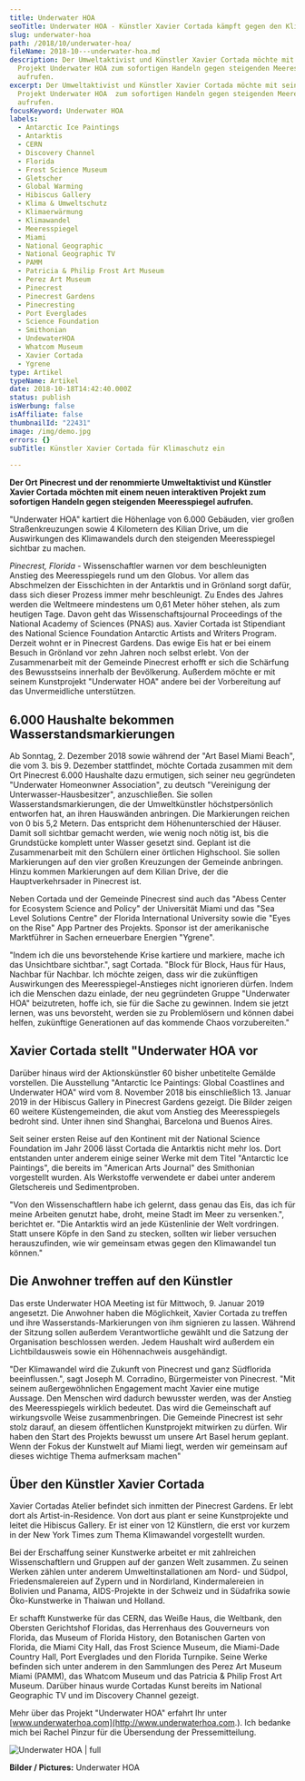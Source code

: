 ```yaml
---
title: Underwater HOA
seoTitle: Underwater HOA - Künstler Xavier Cortada kämpft gegen den Klimawandel
slug: underwater-hoa
path: /2018/10/underwater-hoa/
fileName: 2018-10---underwater-hoa.md
description: Der Umweltaktivist und Künstler Xavier Cortada möchte mit seinem
  Projekt Underwater HOA zum sofortigen Handeln gegen steigenden Meeresspiegel
  aufrufen.
excerpt: Der Umweltaktivist und Künstler Xavier Cortada möchte mit seinem
  Projekt Underwater HOA  zum sofortigen Handeln gegen steigenden Meeresspiegel
  aufrufen.
focusKeyword: Underwater HOA
labels:
  - Antarctic Ice Paintings
  - Antarktis
  - CERN
  - Discovery Channel
  - Florida
  - Frost Science Museum
  - Gletscher
  - Global Warming
  - Hibiscus Gallery
  - Klima & Umweltschutz
  - Klimaerwärmung
  - Klimawandel
  - Meeresspiegel
  - Miami
  - National Geographic
  - National Geographic TV
  - PAMM
  - Patricia & Philip Frost Art Museum
  - Perez Art Museum
  - Pinecrest
  - Pinecrest Gardens
  - Pinecresting
  - Port Everglades
  - Science Foundation
  - Smithonian
  - UndewaterHOA
  - Whatcom Museum
  - Xavier Cortada
  - Ygrene
type: Artikel
typeName: Artikel
date: 2018-10-18T14:42:40.000Z
status: publish
isWerbung: false
isAffiliate: false
thumbnailId: "22431"
image: /img/demo.jpg
errors: {}
subTitle: Künstler Xavier Cortada für Klimaschutz ein
  
---
```


**Der Ort Pinecrest und der renommierte Umweltaktivist und Künstler Xavier
Cortada möchten mit einem neuen interaktiven Projekt zum sofortigen Handeln
gegen steigenden Meeresspiegel aufrufen.**

"Underwater HOA" kartiert die Höhenlage von 6.000 Gebäuden, vier großen
Straßenkreuzungen sowie 4 Kilometern des Kilian Drive, um die Auswirkungen des
Klimawandels durch den steigenden Meeresspiegel sichtbar zu machen.

_Pinecrest, Florida_ - Wissenschaftler warnen vor dem beschleunigten Anstieg des
Meeresspiegels rund um den Globus. Vor allem das Abschmelzen der Eisschichten in
der Antarktis und in Grönland sorgt dafür, dass sich dieser Prozess immer mehr
beschleunigt. Zu Endes des Jahres werden die Weltmeere mindestens um 0,61 Meter
höher stehen, als zum heutigen Tage. Davon geht das Wissenschaftsjournal
Proceedings of the National Academy of Sciences (PNAS) aus. Xavier Cortada ist
Stipendiant des National Science Foundation Antarctic Artists and Writers
Program. Derzeit wohnt er in Pinecrest Gardens. Das ewige Eis hat er bei einem
Besuch in Grönland vor zehn Jahren noch selbst erlebt. Von der Zusammenarbeit
mit der Gemeinde Pinecrest erhofft er sich die Schärfung des Bewusstseins
innerhalb der Bevölkerung. Außerdem möchte er mit seinem Kunstprojekt
"Underwater HOA" andere bei der Vorbereitung auf das Unvermeidliche
unterstützen.

## 6.000 Haushalte bekommen Wasserstandsmarkierungen

Ab Sonntag, 2. Dezember 2018 sowie während der "Art Basel Miami Beach", die
vom 3. bis 9. Dezember stattfindet, möchte Cortada zusammen mit dem Ort
Pinecrest 6.000 Haushalte dazu ermutigen, sich seiner neu gegründeten
"Underwater Homeonwner Association", zu deutsch "Vereinigung der
Unterwasser-Hausbesitzer", anzuschließen. Sie sollen Wasserstandsmarkierungen,
die der Umweltkünstler höchstpersönlich entworfen hat, an ihren Hauswänden
anbringen. Die Markierungen reichen von 0 bis 5,2 Metern. Das entspricht dem
Höhenunterschied der Häuser. Damit soll sichtbar gemacht werden, wie wenig noch
nötig ist, bis die Grundstücke komplett unter Wasser gesetzt sind. Geplant ist
die Zusammenarbeit mit den Schülern einer örtlichen Highschool. Sie sollen
Markierungen auf den vier großen Kreuzungen der Gemeinde anbringen. Hinzu kommen
Markierungen auf dem Kilian Drive, der die Hauptverkehrsader in Pinecrest ist.

Neben Cortada und der Gemeinde Pinecrest sind auch das "Abess Center for
Ecosystem Science and Policy" der Universität Miami und das "Sea Level Solutions
Centre" der Florida International University sowie die "Eyes on the Rise" App
Partner des Projekts. Sponsor ist der amerikanische Marktführer in Sachen
erneuerbare Energien "Ygrene".

"Indem ich die uns bevorstehende Krise kartiere und markiere, mache ich das
Unsichtbare sichtbar.", sagt Cortada. "Block für Block, Haus für Haus, Nachbar
für Nachbar. Ich möchte zeigen, dass wir die zukünftigen Auswirkungen des
Meeresspiegel-Anstieges nicht ignorieren dürfen. Indem ich die Menschen dazu
einlade, der neu gegründeten Gruppe "Underwater HOA" beizutreten, hoffe ich, sie
für die Sache zu gewinnen. Indem sie jetzt lernen, was uns bevorsteht, werden
sie zu Problemlösern und können dabei helfen, zukünftige Generationen auf das
kommende Chaos vorzubereiten."

## Xavier Cortada stellt "Underwater HOA vor

Darüber hinaus wird der Aktionskünstler 60 bisher unbetitelte Gemälde
vorstellen. Die Ausstellung "Antarctic Ice Paintings: Global Coastlines and
Underwater HOA" wird vom 8. November 2018 bis einschließlich 13. Januar 2019 in
der Hibiscus Gallery in Pinecrest Gardens gezeigt. Die Bilder zeigen 60 weitere
Küstengemeinden, die akut vom Anstieg des Meeresspiegels bedroht sind. Unter
ihnen sind Shanghai, Barcelona und Buenos Aires.

Seit seiner ersten Reise auf den Kontinent mit der National Science Foundation
im Jahr 2006 lässt Cortada die Antarktis nicht mehr los. Dort entstanden unter
anderem einige seiner Werke mit dem Titel "Antarctic Ice Paintings", die bereits
im "American Arts Journal" des Smithonian vorgestellt wurden. Als Werkstoffe
verwendete er dabei unter anderem Gletschereis und Sedimentproben.

"Von den Wissenschaftlern habe ich gelernt, dass genau das Eis, das ich für
meine Arbeiten genutzt habe, droht, meine Stadt im Meer zu versenken.",
berichtet er. "Die Antarktis wird an jede Küstenlinie der Welt vordringen. Statt
unsere Köpfe in den Sand zu stecken, sollten wir lieber versuchen
herauszufinden, wie wir gemeinsam etwas gegen den Klimawandel tun können."

## Die Anwohner treffen auf den Künstler

Das erste Underwater HOA Meeting ist für Mittwoch, 9. Januar 2019 angesetzt. Die
Anwohner haben die Möglichkeit, Xavier Cortada zu treffen und ihre
Wasserstands-Markierungen von ihm signieren zu lassen. Während der Sitzung
sollen außerdem Verantwortliche gewählt und die Satzung der Organisation
beschlossen werden. Jedem Haushalt wird außerdem ein Lichtbildausweis sowie ein
Höhennachweis ausgehändigt.

"Der Klimawandel wird die Zukunft von Pinecrest und ganz Südflorida
beeinflussen.", sagt Joseph M. Corradino, Bürgermeister von Pinecrest. "Mit
seinem außergewöhnlichen Engagement macht Xavier eine mutige Aussage. Den
Menschen wird dadurch bewusster werden, was der Anstieg des Meeresspiegels
wirklich bedeutet. Das wird die Gemeinschaft auf wirkungsvolle Weise
zusammenbringen. Die Gemeinde Pinecrest ist sehr stolz darauf, an diesem
öffentlichen Kunstprojekt mitwirken zu dürfen. Wir haben den Start des Projekts
bewusst um unsere Art Basel herum geplant. Wenn der Fokus der Kunstwelt auf
Miami liegt, werden wir gemeinsam auf dieses wichtige Thema aufmerksam machen"

## Über den Künstler Xavier Cortada

Xavier Cortadas Atelier befindet sich inmitten der Pinecrest Gardens. Er lebt
dort als Artist-in-Residence. Von dort aus plant er seine Kunstprojekte und
leitet die Hibiscus Gallery. Er ist einer von 12 Künstlern, die erst vor kurzem
in der New York Times zum Thema Klimawandel vorgestellt wurden.

Bei der Erschaffung seiner Kunstwerke arbeitet er mit zahlreichen
Wissenschaftlern und Gruppen auf der ganzen Welt zusammen. Zu seinen Werken
zählen unter anderem Umweltinstallationen am Nord- und Südpol, Friedensmalereien
auf Zypern und in Nordirland, Kindermalereien in Bolivien und Panama,
AIDS-Projekte in der Schweiz und in Südafrika sowie Öko-Kunstwerke in Thaiwan
und Holland.

Er schafft Kunstwerke für das CERN, das Weiße Haus, die Weltbank, den Obersten
Gerichtshof Floridas, das Herrenhaus des Gouverneurs von Florida, das Museum of
Florida History, den Botanischen Garten von Florida, die Miami City Hall, das
Frost Science Museum, die Miami-Dade Country Hall, Port Everglades und den
Florida Turnpike. Seine Werke befinden sich unter anderem in den Sammlungen des
Perez Art Museum Miami (PAMM), das Whatcom Museum und das Patricia &amp; Philip
Frost Art Museum. Darüber hinaus wurde Cortadas Kunst bereits im National
Geographic TV und im Discovery Channel gezeigt.

Mehr über das Projekt "Underwater HOA" erfahrt Ihr unter
[www.underwaterhoa.com](http://www.underwaterhoa.com.). Ich bedanke mich bei
Rachel Pinzur für die Übersendung der Pressemitteilung.

![Underwater HOA | full](http://cardamonchai.com/wp-content/uploads/2018/10/ShowImage-960x355.jpeg)

**Bilder / Pictures:** Underwater HOA

  